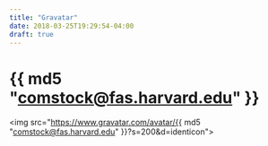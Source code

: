 ```yaml
---
title: "Gravatar"
date: 2018-03-25T19:29:54-04:00
draft: true
---
```


# {{ md5 "comstock@fas.harvard.edu" }}

<img src="https://www.gravatar.com/avatar/{{ md5 "comstock@fas.harvard.edu" }}?s=200&d=identicon">
